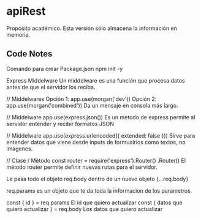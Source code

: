# apiRest
Propósito académico.
Esta versión sólo almacena la información en memoria.

## Code Notes
Comando para crear Package.json
npm init -y

Express Middelware
Un middelware es una función que procesa datos antes de que el servidor los reciba. 

// Middelwares
Opción 1: app.use(morgan('dev')) 
Opción 2: app.use(morgan('combined')) Da un mensaje en consola más largo.

// Middelware
app.use(express.json()) 
Es un metodo de express permite al servidor entender y recibir formatos JSON
 
// Middelware
app.use(express.urlencoded({ extended: false }))
Sirve para entender datos que viene desde inputs de formualrios como textos, no imagenes. 

// Clase / Método
const router = require('express').Router()
.Router() El método router permite definir nuevas rutas para el servidor.

Le pasa todo el objeto req.body dentro de un nuevo objeto
{...req.body}

req.params 
es un objeto que te da toda la informacion de los parametros.  

const { id } = req.params El id que quiero actualizar 
const { datos que quiero actualizar } = req.body Los datos que quiero actualizar